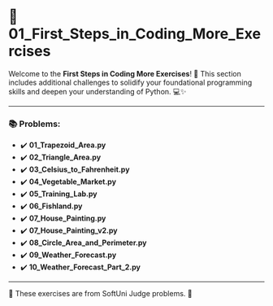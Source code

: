# 🐍 01_First_Steps_in_Coding_More_Exercises

Welcome to the **First Steps in Coding More Exercises**! 🎉 This section includes additional challenges to solidify your foundational programming skills and deepen your understanding of Python. 💻✨

---

### 📚 Problems:

- ✔️ **01_Trapezoid_Area.py**
- ✔️ **02_Triangle_Area.py**
- ✔️ **03_Celsius_to_Fahrenheit.py**
- ✔️ **04_Vegetable_Market.py**
- ✔️ **05_Training_Lab.py**
- ✔️ **06_Fishland.py**
- ✔️ **07_House_Painting.py**
- ✔️ **07_House_Painting_v2.py**
- ✔️ **08_Circle_Area_and_Perimeter.py**
- ✔️ **09_Weather_Forecast.py**
- ✔️ **10_Weather_Forecast_Part_2.py**

---

🚀 These exercises are from SoftUni Judge problems. 👋
